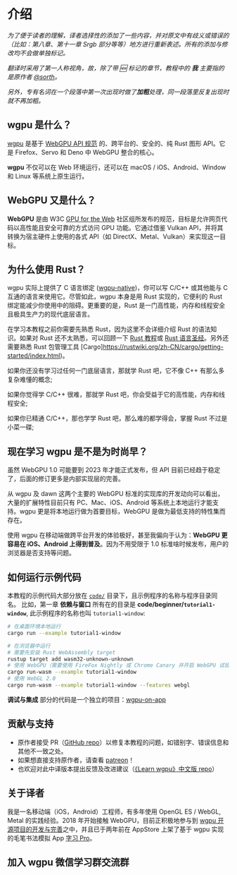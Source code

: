 # 介绍
*为了便于读者的理解，译者选择性的添加了一些内容，并对原文中有歧义或错误的（比如：第八章、第十一章 Srgb 部分等等）地方进行重新表述。所有的添加与修改均不会做单独标记。*

*翻译时采用了第一人称视角，故，除了带 🆕 标记的章节，教程中的 **我** 主要指的是原作者 [@sorth](https://github.com/sotrh)。*

*另外，专有名词在一个段落中第一次出现时做了**加粗**处理，同一段落里反复出现时就不再加粗。*

## wgpu 是什么？
[wgpu](https://github.com/gfx-rs/wgpu) 是基于 [WebGPU API 规范](https://gpuweb.github.io/gpuweb/) 的、跨平台的、安全的、纯 Rust 图形 API。它是 Firefox、Servo 和 Deno 中 WebGPU 整合的核心。

**wgpu** 不仅可以在 Web 环境运行，还可以在 macOS / iOS、Android、Window 和 Linux 等系统上原生运行。

## WebGPU 又是什么？
**WebGPU** 是由 W3C [GPU for the Web](https://www.w3.org/community/gpu/) 社区组所发布的规范，目标是允许网页代码以高性能且安全可靠的方式访问 GPU 功能。它通过借鉴 Vulkan API，并将其转换为宿主硬件上使用的各式 API（如 DirectX、Metal、Vulkan）来实现这一目标。

## 为什么使用 Rust？
wgpu 实际上提供了 C 语言绑定 ([wgpu-native](https://github.com/gfx-rs/wgpu-native))，你可以写 C/C++ 或其他能与 C 互通的语言来使用它。尽管如此，wgpu 本身是用 Rust 实现的，它便利的 Rust 绑定能减少你使用中的阻碍。更重要的是，Rust 是一门高性能，内存和线程安全且极具生产力的现代底层语言。

在学习本教程之前你需要先熟悉 Rust，因为这里不会详细介绍 Rust 的语法知识。如果对 Rust 还不太熟悉，可以回顾一下 [Rust 教程](https://www.rust-lang.org/zh-CN/learn)或 [Rust 语言圣经](https://course.rs/about-book.html)。另外还需要熟悉 Rust 包管理工具 [Cargo]https://rustwiki.org/zh-CN/cargo/getting-started/index.html)。

<div class="note">

如果你还没有学习过任何一门底层语言，那就学 Rust 吧，它不像 C++ 有那么多复杂难懂的概念;

如果你觉得学 C/C++ 很难，那就学 Rust 吧，你会受益于它的高性能，内存和线程安全;

如果你已精通 C/C++，那也学学 Rust 吧，那么难的都学得会，掌握 Rust 不过是小菜一碟;

</div>

## 现在学习 wgpu 是不是为时尚早？
虽然 WebGPU 1.0 可能要到 2023 年才能正式发布，但 API 目前已经趋于稳定了，后面的修订更多是内部实现层的完善。

从 wgpu 及 dawn 这两个主要的 WebGPU 标准的实现库的开发动向可以看出，大量的扩展特性目前只有 PC、Mac、iOS、Android 等系统上本地运行才能支持。wgpu 更是将本地运行做为首要目标，WebGPU 是做为最低支持的特性集而存在。

使用 wgpu 在移动端做跨平台开发的体验极好，甚至我偏向于认为：**WebGPU 更容易在 iOS、Android 上得到普及**。因为不用受限于 1.0 标准啥时候发布，用户的浏览器是否支持等问题。

## 如何运行示例代码
本教程的示例代码大部分放在 [`code/`](https://github.com/jinleili/learn-wgpu-zh/tree/master/code) 目录下，且示例程序的名称与程序目录同名。
比如，第一章 **依赖与窗口** 所有在的目录是 **code/beginner/`tutorial1-window`**, 此示例程序的名称也叫 `tutorial1-window`:
```sh
# 在桌面环境本地运行
cargo run --example tutorial1-window

# 在浏览器中运行
# 需要先安装 Rust WebAssembly target
rustup target add wasm32-unknown-unknown
# 使用 WebGPU（需要使用 FireFox Nightly 或 Chrome Canary 并开启 WebGPU 试验功能）
cargo run-wasm --example tutorial1-window
# 使用 WebGL 2.0
cargo run-wasm --example tutorial1-window --features webgl
```
**调试与集成** 部分的代码是一个独立的项目：[wgpu-on-app](https://github.com/jinleili/wgpu-on-app)

## 贡献与支持

* 原作者接受 PR（[GitHub repo](https://github.com/sotrh/learn-wgpu)）以修复本教程的问题，如错别字、错误信息和其他不一致之处。
* 如果想直接支持原作者，请查看 [patreon](https://www.patreon.com/sotrh)！
* 也欢迎对此中译版本提出反馈及改进建议（[《Learn wgpu》中文版 repo](https://github.com/jinleili/learn-wgpu-zh)）

## 关于译者
我是一名移动端（iOS，Android）工程师，有多年使用 OpenGL ES / WebGL, Metal 的实践经验。2018 年开始接触 WebGPU，目前正积极地参与到 [wgpu 开源项目的开发与完善](https://github.com/gfx-rs/wgpu/commits?author=jinleili)之中，并且已于两年前在 AppStore 上架了基于 wgpu 实现的毛笔书法模拟 App [字习 Pro](https://apps.apple.com/cn/app/字习-pro/id1507339788)。

## 加入 wgpu 微信学习群交流群

<JoinWeiChatGroup />

